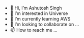 - 👋 Hi, I’m Ashutosh Singh
- 👀 I’m interested in Universe
- 🌱 I’m currently learning AWS
- 💞️ I’m looking to collaborate on ...
- 📫 How to reach me ...

<!---
ashutoshmca22/ashutoshmca22 is a ✨ special ✨ repository because its `README.md` (this file) appears on your GitHub profile.
You can click the Preview link to take a look at your changes.
--->
